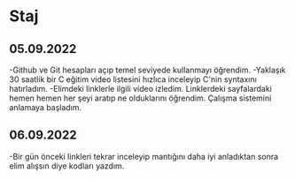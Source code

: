 # Staj
## 05.09.2022
-Github ve Git hesapları açıp temel seviyede kullanmayı öğrendim.
-Yaklaşık 30 saatlik bir C eğitim video listesini hızlıca inceleyip C'nin syntaxını hatırladım.
-Elimdeki linklerle ilgili video izledim. Linklerdeki sayfalardaki hemen hemen her şeyi aratıp ne olduklarını öğrendim. Çalışma sistemini anlamaya başladım.
## 06.09.2022
-Bir gün önceki linkleri tekrar inceleyip mantığını daha iyi anladıktan sonra elim alışsın diye kodları yazdım.
